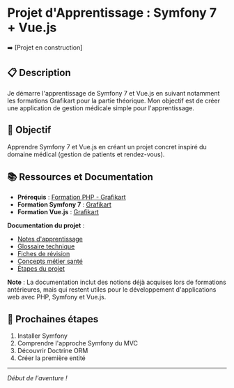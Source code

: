 # Projet d'Apprentissage : Symfony 7 + Vue.js
<!-- DEPLOY-LINK-START -->
➡️ [Projet en construction]
<!-- DEPLOY-LINK-END -->
## 📋 Description

Je démarre l'apprentissage de Symfony 7 et Vue.js en suivant notamment les formations Grafikart pour la partie théorique. Mon objectif est de créer une application de gestion médicale simple pour l'apprentissage.

## 🎯 Objectif

Apprendre Symfony 7 et Vue.js en créant un projet concret inspiré du domaine médical (gestion de patients et rendez-vous).

## 📚 Ressources et Documentation

- **Prérequis** : [Formation PHP - Grafikart](https://grafikart.fr/formations/php)
- **Formation Symfony 7** : [Grafikart](https://grafikart.fr/formations/apprendre-symfony-7)
- **Formation Vue.js** : [Grafikart](https://grafikart.fr/formations/vuejs)

**Documentation du projet** :

- [Notes d'apprentissage](docs/NOTES-APPRENTISSAGE.md)
- [Glossaire technique](docs/GLOSSAIRE.md)
- [Fiches de révision](docs/fiches-revision/INDEX-FICHES.md)
- [Concepts métier santé](docs/CONCEPTS-METIER-SANTE.md)
- [Étapes du projet](docs/projet/PREPARATION-PROJET.md)

**Note** : La documentation inclut des notions déjà acquises lors de formations antérieures, mais qui restent utiles pour le développement d'applications web avec PHP, Symfony et Vue.js.

## 🚀 Prochaines étapes

1. Installer Symfony
2. Comprendre l'approche Symfony du MVC
3. Découvrir Doctrine ORM
4. Créer la première entité

---

*Début de l'aventure !*

